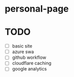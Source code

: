 # personal-page

# TODO
- [ ]  basic site
- [ ]  azure swa
- [ ]  github workflow
- [ ]  cloudflare caching
- [ ]  google analytics